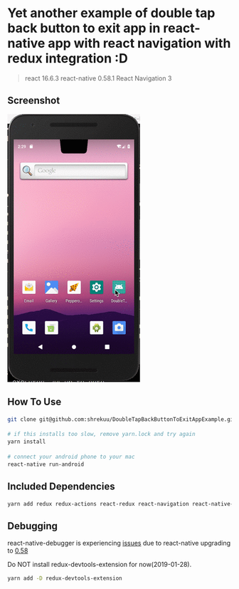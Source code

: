# Yet another example of double tap back button to exit app in react-native app with react navigation with redux integration :D

> react 16.6.3
> react-native 0.58.1
> React Navigation 3

## Screenshot

![screenshot.gif](screenshot.gif)

## How To Use

```bash
git clone git@github.com:shrekuu/DoubleTapBackButtonToExitAppExample.git

# if this installs too slow, remove yarn.lock and try again
yarn install

# connect your android phone to your mac
react-native run-android
```

## Included Dependencies

```bash
yarn add redux redux-actions react-redux react-navigation react-native-gesture-handler react-navigation-redux-helpers
```

## Debugging

react-native-debugger is experiencing [issues](https://github.com/jhen0409/react-native-debugger/issues/292) due to react-native upgrading to [0.58](https://github.com/react-native-community/react-native-releases/blob/master/CHANGELOG.md#0580)

Do NOT install redux-devtools-extension for now(2019-01-28).
```bash
yarn add -D redux-devtools-extension
```
